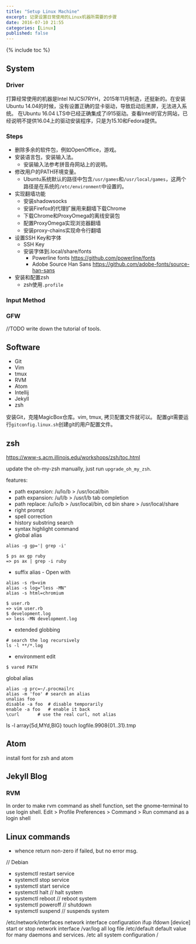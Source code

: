 ```yaml
---
title: "Setup Linux Machine"
excerpt: 记录设置日常使用的Linux机器所需要的步骤
date: 2016-07-10 21:55
categories: [Linux]
published: false
---
```

{% include toc %}

## System

### Driver
打算经常使用的机器是Intel NUC5I7RYH，2015年11月制造，还挺新的。在安装Ubuntu 14.04的时候，没有设置正确的显卡驱动，导致启动后黑屏，无法进入系统。
在Ubuntu 16.04 LTS中已经正确集成了i915驱动。查看Intel的官方网站，已经说明不提供16.04上的驱动安装程序，只是为15.10和Fedora提供。

### Steps
  - 删除多余的软件包，例如OpenOffice，游戏。
  - 安装语言包，安装输入法。
    - 安装输入法参考拼音舟网站上的说明。
  - 修改用户的PATH环境变量。
    - Ubuntu系统默认的路径中包含`/usr/games`和`/usr/local/games`，这两个路径是在系统的`/etc/environment`中设置的。
  - 实现翻墙功能
    - 安装shadowsocks
    - 安装Firefox的代理扩展用来翻墙下载Chrome
    - 下载Chrome和ProxyOmega的离线安装包
    - 配置ProxyOmega实现浏览器翻墙
    - 安装proxy-chains实现命令行翻墙
  - 设置SSH Key和字体
    - SSH Key
    - 安装字体到.local/share/fonts
      - Powerline fonts https://github.com/powerline/fonts
      - Adobe Source Han Sans https://github.com/adobe-fonts/source-han-sans
  - 安装和配置zsh
    - zsh使用`.profile`

### Input Method

### GFW
//TODO write down the tutorial of tools.

## Software
  - Git
  - Vim
  - tmux
  - RVM
  - Atom
  - Intellij
  - Jekyll
  - zsh

安装Git，克隆MagicBox仓库。vim, tmux, 拷贝配置文件就可以。
配置git需要运行`gitconfig.linux.sh`创建git的用户配置文件。

## zsh
https://www-s.acm.illinois.edu/workshops/zsh/toc.html

update the oh-my-zsh manually, just run `upgrade_oh_my_zsh`.

features:
 - path expansion: /u/lo/b > /usr/local/bin
 - path expansion: /u/l/b > /usr/l/b  tab completion
 - path replace: /u/lo/b > /usr/local/bin, cd bin share > /usr/local/share
 - right prompt
 - spell correction
 - history substring search
 - syntax highlight command
 - global alias

```
alias -g gp='| grep -i'

$ ps ax gp ruby
=> ps ax | grep -i ruby
```

 - suffix alias - Open with
```
alias -s rb=vim
alias -s log="less -MN"
alias -s html=chromium

$ user.rb
=> vim user.rb
$ development.log
=> less -MN development.log
```

 - extended globbing
```
# search the log recursively
ls -l **/*.log
```
 - environment edit
```
$ vared PATH
```

global alias
```
alias -g prc=~/.procmailrc
alias -m 'foo' # search an alias
unalias foo
disable -a foo  # disable temporarily
enable -a foo   # enable it back
\curl 		# use the real curl, not alias
```
ls -l array{5d,MYd,BIG}
touch logfile.9908{01..31}.tmp

## Atom
install font for zsh and atom

## Jekyll Blog
### RVM
In order to make rvm command as shell function, set the gnome-terminal to use login shell.
Edit > Profile Preferences > Command > Run command as a login shell

## Linux commands
 - whence
   return non-zero if failed, but no error msg.

// Debian
 - systemctl restart service
 - systemctl stop service
 - systemctl start service
 - systemctl halt     // halt system
 - systemctl reboot   // reboot system
 - systemctl poweroff // shutdown
 - systemctl suspend  // suspends system

 /etc/network/interfaces    network interface configuration
 ifup ifdown [device]       start or stop network interface
 /var/log      all log file
 /etc/default  default value for many daemons and services.
 /etc          all system configuration
 /
